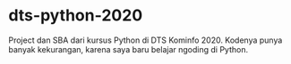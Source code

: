 # dts-python-2020
Project dan SBA dari kursus Python di DTS Kominfo 2020. Kodenya punya banyak kekurangan, karena saya baru belajar ngoding di Python.
